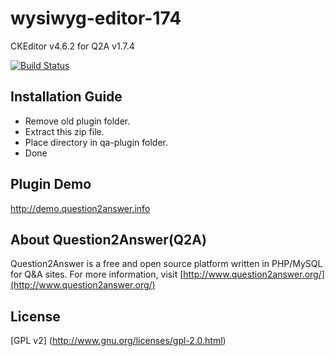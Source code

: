 # wysiwyg-editor-174
CKEditor v4.6.2 for Q2A v1.7.4

[![Build Status](https://travis-ci.org/prothoughts/wysiwyg-editor-174.png?branch=master)](https://travis-ci.org/prothoughts/wysiwyg-editor-174/branches)

Installation Guide
------------------
- Remove old plugin folder.
- Extract this zip file.
- Place directory in qa-plugin folder.
- Done


Plugin Demo
---------------------
http://demo.question2answer.info

About Question2Answer(Q2A)
---------------------
Question2Answer is a free and open source platform written in PHP/MySQL for Q&A sites. For more information, visit [http://www.question2answer.org/](http://www.question2answer.org/)

License
-------
[GPL v2] (http://www.gnu.org/licenses/gpl-2.0.html)
